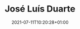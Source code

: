 ---
title: "José Luís Duarte"
date: 2021-07-11T10:20:28+01:00
weight: 
summary: "Scientist"
role: "science"
profile_image: "/people_photos/jose_luis_duarte.jpeg"
website: ""
---